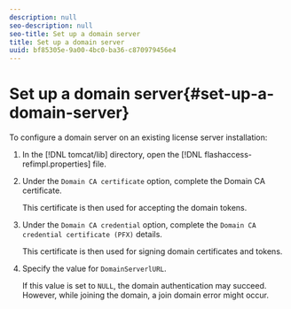 ```yaml
---
description: null
seo-description: null
seo-title: Set up a domain server
title: Set up a domain server
uuid: bf85305e-9a00-4bc0-ba36-c870979456e4
---
```


# Set up a domain server{#set-up-a-domain-server}

To configure a domain server on an existing license server installation: 

1. In the [!DNL tomcat/lib] directory, open the [!DNL flashaccess-refimpl.properties] file.
1. Under the `Domain CA certificate` option, complete the Domain CA certificate.

   This certificate is then used for accepting the domain tokens.
1. Under the `Domain CA credential` option, complete the `Domain CA credential certificate (PFX)` details.

   This certificate is then used for signing domain certificates and tokens.
1. Specify the value for `DomainServerlURL`.

   If this value is set to `NULL`, the domain authentication may succeed. However, while joining the domain, a join domain error might occur.
